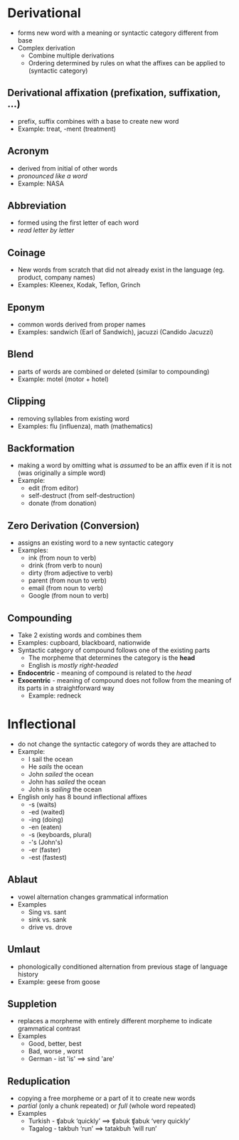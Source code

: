 # Derivational
- forms new word with a meaning or syntactic category different from base
- Complex derivation
	- Combine multiple derivations
	- Ordering determined by rules on what the affixes can be applied to (syntactic category)
## Derivational affixation (prefixation, suffixation, ...)
- prefix, suffix combines with a base to create new word
- Example: treat, -ment (treatment)
## Acronym
- derived from initial of other words
- *pronounced like a word*
- Example: NASA
## Abbreviation
- formed using the first letter of each word
- *read letter by letter*
## Coinage
- New words from scratch that did not already exist in the language (eg. product, company names)
- Examples: Kleenex, Kodak, Teflon, Grinch
## Eponym
- common words derived from proper names
- Examples: sandwich (Earl of Sandwich), jacuzzi (Candido Jacuzzi)
## Blend
- parts of words are combined or deleted (similar to compounding)
- Example: motel (motor + hotel)
## Clipping
- removing syllables from existing word
- Examples: flu (influenza), math (mathematics)
## Backformation
- making a word by omitting what is *assumed* to be an affix even if it is not (was originally a simple word)
- Example:
	- edit (from editor)
	- self-destruct (from self-destruction)
	- donate (from donation)
## Zero Derivation (Conversion)
- assigns an existing word to a new syntactic category
- Examples:
	- ink (from noun to verb)
	- drink (from verb to noun)
	- dirty (from adjective to verb)
	- parent (from noun to verb)
	- email (from noun to verb)
	- Google (from noun to verb)
## Compounding
- Take 2 existing words and combines them
- Examples: cupboard, blackboard, nationwide
- Syntactic category of compound follows one of the existing parts
	- The morpheme that determines the category is the **head**
	- English is *mostly right-headed*
- **Endocentric** - meaning of compound is related to the *head*
- **Exocentric** - meaning of compound does not follow from the meaning of its parts in a straightforward way
	- Example: redneck
# Inflectional
- do not change the syntactic category of words they are attached to
- Example:
	- I sail the ocean
	- He *sails* the ocean
	- John *sailed* the ocean
	- John has *sailed* the ocean
	- John is *sailing* the ocean
- English only has 8 bound inflectional affixes
	- -s (waits)
	- -ed (waited)
	- -ing (doing)
	- -en (eaten)
	- -s (keyboards, plural)
	- -'s (John's)
	- -er (faster)
	- -est (fastest)
## Ablaut
- vowel alternation changes grammatical information
- Examples
	- Sing vs. sant
	- sink vs. sank
	- drive vs. drove
## Umlaut
- phonologically conditioned alternation from previous stage of language history
- Example: geese from goose
## Suppletion
- replaces a morpheme with entirely different morpheme to indicate grammatical contrast
- Examples
	- Good, better, best
	- Bad, worse , worst
	- German - ist 'is' $\implies$ sind 'are'
## Reduplication
- copying a free morpheme or a part of it to create new words
- *partial* (only a chunk repeated) or *full* (whole word repeated)
- Examples
	- Turkish - ʧabuk ‘quickly’ $\implies$ ʧabuk ʧabuk ‘very quickly’
	- Tagalog - takbuh ‘run’ $\implies$ tatakbuh ‘will run’